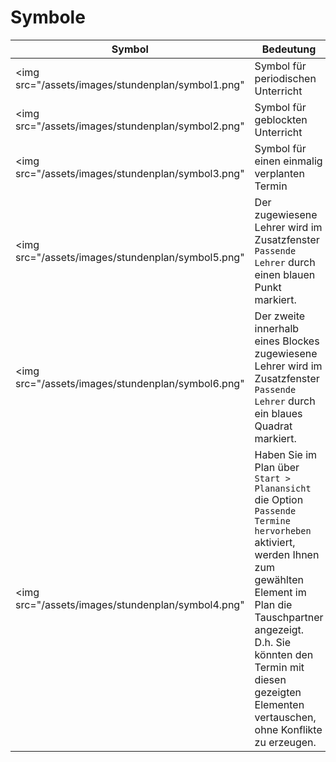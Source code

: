 # Symbole

| Symbol | Bedeutung |
|----|----|
|<img src="/assets/images/stundenplan/symbol1.png"| Symbol für periodischen Unterricht|
|<img src="/assets/images/stundenplan/symbol2.png"| Symbol für geblockten Unterricht|
|<img src="/assets/images/stundenplan/symbol3.png"| Symbol für einen einmalig verplanten Termin|
|<img src="/assets/images/stundenplan/symbol5.png"| Der zugewiesene Lehrer wird im Zusatzfenster `Passende Lehrer` durch einen blauen Punkt markiert.|
|<img src="/assets/images/stundenplan/symbol6.png" | Der zweite innerhalb eines Blockes zugewiesene Lehrer wird im Zusatzfenster `Passende Lehrer` durch ein blaues Quadrat markiert.|
|<img src="/assets/images/stundenplan/symbol4.png" | Haben Sie im Plan über `Start > Planansicht` die Option `Passende Termine hervorheben` aktiviert, werden Ihnen zum gewählten Element im Plan die Tauschpartner angezeigt. D.h. Sie könnten den Termin mit diesen gezeigten Elementen vertauschen, ohne Konflikte zu erzeugen.